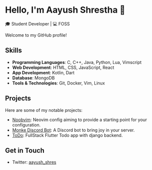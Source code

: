 # Hello, I'm Aayush Shrestha 👋

🎓 Student Developer | 💻 FOSS

Welcome to my GitHub profile!

## Skills

- **Programming Languages**: C, C++, Java, Python, Lua, Vimscript
- **Web Development**: HTML, CSS, JavaScript, React
- **App Development**: Kotlin, Dart
- **Database**: MongoDB
- **Tools & Technologies**: Git, Docker, Vim, Linux

## Projects

Here are some of my notable projects:

- [Noobvim](https://github.com/aayushshres/Noobvim): Neovim config aiming to provide a starting point for your configuration.
- [Monke Discord Bot](https://github.com/aayushshres/Monke-Discord-Bot): A Discord bot to bring joy in your server.
- [ToDo](https://github.com/aayushshres/ToDo): FullStack Flutter Todo app with django backend.

## Get in Touch

- Twitter: [aayush_shres](https://twitter.com/aayush_shres)
